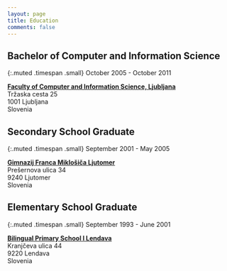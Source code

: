 ```yaml
---
layout: page
title: Education
comments: false
---
```


## Bachelor of Computer and Information Science

{:.muted .timespan .small}
October 2005 - October 2011

**[Faculty of Computer and Information Science, Ljubljana][fri]** <br />
Tržaska cesta 25 <br />
1001 Ljubljana <br />
Slovenia

## Secondary School Graduate

{:.muted .timespan .small}
September 2001 - May 2005

**[Gimnazij Franca Miklošiča Ljutomer][gfml]** <br />
Prešernova ulica 34 <br />
9240 Ljutomer <br />
Slovenia

## Elementary School Graduate

{:.muted .timespan .small}
September 1993 - June 2001

**[Bilingual Primary School I Lendava][dos1]** <br />
Kranjčeva ulica 44 <br />
9220 Lendava <br />
Slovenia

[fri]: https://www.fri.uni-lj.si/en/
[gfml]: http://www.gfml.si/
[dos1]: http://www.dos1-lendava.si/
